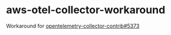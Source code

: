 # aws-otel-collector-workaround

Workaround for [opentelemetry-collector-contrib#5373](https://github.com/open-telemetry/opentelemetry-collector-contrib/issues/5373)
